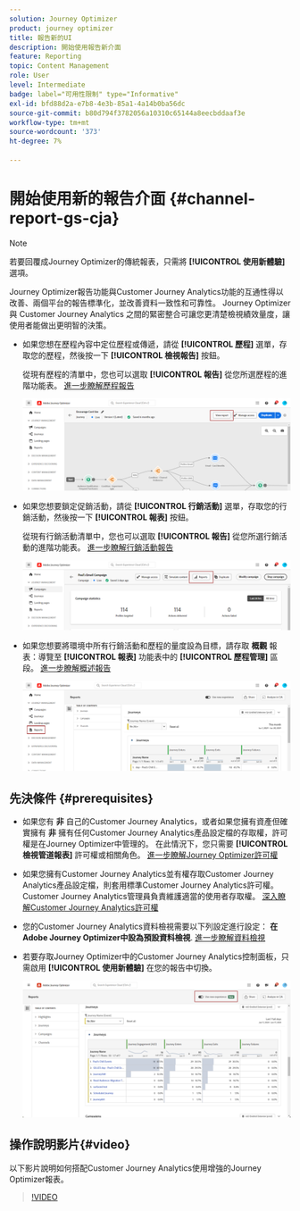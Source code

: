 ```yaml
---
solution: Journey Optimizer
product: journey optimizer
title: 報告新的UI
description: 開始使用報告新介面
feature: Reporting
topic: Content Management
role: User
level: Intermediate
badge: label="可用性限制" type="Informative"
exl-id: bfd88d2a-e7b8-4e3b-85a1-4a14b0ba56dc
source-git-commit: b80d794f3782056a10310c65144a8eecbddaaf3e
workflow-type: tm+mt
source-wordcount: '373'
ht-degree: 7%

---
```


# 開始使用新的報告介面 {#channel-report-gs-cja}

>[!NOTE]
>
> 若要回覆成Journey Optimizer的傳統報表，只需將 **[!UICONTROL 使用新體驗]** 選項。

Journey Optimizer報告功能與Customer Journey Analytics功能的互通性得以改善、兩個平台的報告標準化，並改善資料一致性和可靠性。 Journey Optimizer 與 Customer Journey Analytics 之間的緊密整合可讓您更清楚檢視績效量度，讓使用者能做出更明智的決策。

* 如果您想在歷程內容中定位歷程或傳遞，請從 **[!UICONTROL 歷程]** 選單，存取您的歷程，然後按一下 **[!UICONTROL 檢視報告]** 按鈕。

  從現有歷程的清單中，您也可以選取 **[!UICONTROL 報告]** 從您所選歷程的進階功能表。 [進一步瞭解歷程報告](journey-global-report-cja.md)

  ![](assets/gs-cja-report-3.png)

* 如果您想要鎖定促銷活動，請從 **[!UICONTROL 行銷活動]** 選單，存取您的行銷活動，然後按一下 **[!UICONTROL 報表]** 按鈕。

  從現有行銷活動清單中，您也可以選取 **[!UICONTROL 報告]** 從您所選行銷活動的進階功能表。 [進一步瞭解行銷活動報告](campaign-global-report-cja.md)

  ![](assets/gs-cja-report-2.png)

* 如果您想要將環境中所有行銷活動和歷程的量度設為目標，請存取 **概觀** 報表：導覽至 **[!UICONTROL 報表]** 功能表中的 **[!UICONTROL 歷程管理]** 區段。 [進一步瞭解概述報告](channel-report-cja.md)

  ![](assets/gs-cja-report-1.png)

## 先決條件 {#prerequisites}

* 如果您有 **非** 自己的Customer Journey Analytics，或者如果您擁有資產但確實擁有 **非** 擁有任何Customer Journey Analytics產品設定檔的存取權，許可權是在Journey Optimizer中管理的。 在此情況下，您只需要 **[!UICONTROL 檢視管道報表]** 許可權或相關角色。 [進一步瞭解Journey Optimizer許可權](../administration/permissions.md)
* 如果您擁有Customer Journey Analytics並有權存取Customer Journey Analytics產品設定檔，則套用標準Customer Journey Analytics許可權。 Customer Journey Analytics管理員負責維護適當的使用者存取權。 [深入瞭解Customer Journey Analytics許可權](https://experienceleague.adobe.com/en/docs/analytics-platform/using/technotes/access-control)
* 您的Customer Journey Analytics資料檢視需要以下列設定進行設定： **在Adobe Journey Optimizer中設為預設資料檢視**. [進一步瞭解資料檢視](https://experienceleague.adobe.com/en/docs/analytics-platform/using/cja-dataviews/create-dataview)
* 若要存取Journey Optimizer中的Customer Journey Analytics控制面板，只需啟用 **[!UICONTROL 使用新體驗]** 在您的報告中切換。

  ![](assets/cja-option.png)

## 操作說明影片{#video}

以下影片說明如何搭配Customer Journey Analytics使用增強的Journey Optimizer報表。

>[!VIDEO](https://video.tv.adobe.com/v/3430413)